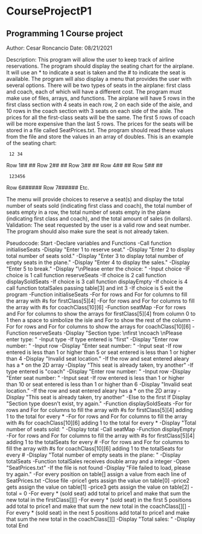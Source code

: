 # CourseProjectP1
Programming 1 Course project
-----------------------------------------------------------------------------------------
Author: Cesar Roncancio
Date:   08/21/2021

Description:
This program will allow the user to keep track of airline reservations. The program should display the seating chart for the airplane. It will use an * to indicate a seat is taken and the # to indicate the seat is available. The program will also display a menu that provides the user with several options. There will be two types of seats in the airplane: first class and coach, each of which will have a different cost. The program must make use of files, arrays, and functions.
The airplane will have 5 rows in the first class section with 4 seats in each row, 2 on each side of the aisle, and 10 rows in the coach section with 3 seats on each side of the aisle. The prices for all the first-class seats will be the same. The first 5 rows of coach will be more expensive than the last 5 rows. The prices for the seats will be stored in a file called SeatPrices.txt. The program should read these values from the file and store the values in an array of doubles. This is an example of the seating chart:

     12 34
Row 1## ##
Row 2## ##
Row 3## ##
Row 4## ##
Row 5## ##

     123456
Row 6######
Row 7######
Etc.

The menu will provide choices to reserve a seat(s) and display the total number of seats sold (indicating first class and coach), the total number of seats empty in a row, the total number of seats empty in the plane (indicating first class and coach), and the total amount of sales (in dollars).
Validation: The seat requested by the user is a valid row and seat number. The program should also make sure the seat is not already taken.

Pseudocode:
Start
    -Declare variables and Functions
    -Call function initialiseSeats
    -Display "Enter 1 to reserve seat."
    -Display "Enter 2 to display total number of seats sold."
    -Display "Enter 3 to display total number of empty seats in the plane."
    -Display "Enter 4 to display the sales."
    -Display "Enter 5 to break."
    -Display "\nPlease enter the choice: "
    -Input choice
    -IF choice is 1 call function reserveSeats
    -If choice is 2 call function displaySoldSeats
    -If choice is 3 call function displayEmpty
    -If choice is 4 call function totalSales passing table[3] and int 3
    -If choice is 5 exit the program
    -Function initialiseSeats
    -For for rows and For for columns to fill the array with #s for firstClass[5][4]
    -For for rows and For for columns to fill the array with #s for coachClass[10][6]
    -Function seatMap
    -For for rows and For for columns to show the arrays for firstClass[5][4] from column 0 to 1 then a space to simbolize the isle and For to show the rest of the column
    -For for rows and For for columns to show the arrays for coachClass[10][6]
    -Function reserveSeats
    -Display "Section type: \nfirst \ncoach \nPlease enter type: "
    -Input type
    -If type entered is "first"
    -Display "Enter row number: "
    -Input row
    -Display "Enter seat number: "
    -Input seat
    -If row entered is less than 1 or higher than 5 or seat entered is less than 1 or higher than 4
    -Display "Invalid seat location."
    -If the row and seat entered aleary has a * on the 2D array
    -Display "This seat is already taken, try another"
    -If type entered is "coach"
    -Display "Enter row number: "
    -Input row
    -Display "Enter seat number: "
    -Input seat
    -If row entered is less than 1 or higher than 10 or seat entered is less than 1 or higher than 6
    -Display "Invalid seat location."
    -If the row and seat entered aleary has a * on the 2D array
    -Display "This seat is already taken, try another"
    -Else to the first If Display "Section type doesn't exist, try again."
    -Function displaySoldSeats
    -For for rows and For for columns to fill the array with #s for firstClass[5][4] adding 1 to the total for every *
    -For for rows and For for columns to fill the array with #s for coachClass[10][6] adding 1 to the total for every *
    -Display "Total number of seats sold: "
    -Display total
    -Call seatMap
    -Function displayEmpty
    -For for rows and For for columns to fill the array with #s for firstClass[5][4] adding 1 to the totalSeats for every #
    -For for rows and For for columns to fill the array with #s for coachClass[10][6] adding 1 to the totalSeats for every #
    -Display "Total number of empty seats in the plane: "
    -Display totalSeats
    -Function totalSales receives double array and a integer
    -Open "SeatPrices.txt"
    -If the file is not found
    -Display "File failed to load, please try again."
    -For every position on table[] assign a value from each line of SeatPrices.txt
    -Close file
    -price1 gets assign the value on table[0]
    -price2 gets assign the value on table[1]
    -price3 gets assign the value on table[2]
    -total = 0
    -For every * (sold seat) add total to price1 and make that sum the new total in the firstClass[][]
    -For every * (sold seat) in the first 5 positions add total to price1 and make that sum the new total in the coachClass[][]
    -For every * (sold seat) in the next 5 positions add total to price1 and make that sum the new total in the coachClass[][]
    -Display "Total sales: "
    -Display total
End
